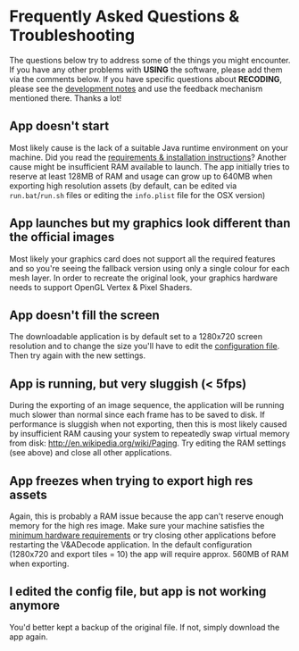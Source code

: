# Frequently Asked Questions & Troubleshooting #

The questions below try to address some of the things you might encounter. If you have any other problems with **USING** the software, please add them via the comments below. If you have specific questions about **RECODING**, please see the [development notes](DevGuide.md) and use the feedback mechanism mentioned there. Thanks a lot!

## App doesn't start ##

Most likely cause is the lack of a suitable Java runtime environment on your machine. Did you read the [requirements & installation instructions](Installation.md)? Another cause might be insufficient RAM available to launch. The app initially tries to reserve at least 128MB of RAM and usage can grow up to 640MB when exporting high resolution assets (by default, can be edited via `run.bat`/`run.sh` files or editing the `info.plist` file for the OSX version)

## App launches but my graphics look different than the official images ##

Most likely your graphics card does not support all the required features and so you're seeing the fallback version using only a single colour for each mesh layer. In order to recreate the original look, your graphics hardware needs to support OpenGL Vertex & Pixel Shaders.

## App doesn't fill the screen ##

The downloadable application is by default set to a 1280x720 screen resolution and to change the size you'll have to edit the [configuration file](UserGuideConfig.md). Then try again with the new settings.

## App is running, but very sluggish (< 5fps) ##

During the exporting of an image sequence, the application will be running much slower than normal since each frame has to be saved to disk. If performance is sluggish when not exporting, then this is most likely caused by insufficient RAM causing your system to repeatedly swap virtual memory from disk: http://en.wikipedia.org/wiki/Paging. Try editing the RAM settings (see above) and close all other applications.

## App freezes when trying to export high res assets ##

Again, this is probably a RAM issue because the app can't reserve enough memory for the high res image. Make sure your machine satisfies the [minimum hardware requirements](Installation#Minimum_hardware_requirements.md) or try closing other applications before restarting the V&ADecode application. In the default configuration (1280x720 and export tiles = 10) the app will require approx. 560MB of RAM when exporting.

## I edited the config file, but app is not working anymore ##

You'd better kept a backup of the original file. If not, simply download the app again.